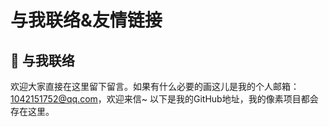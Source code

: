# 与我联络&友情链接

## <spark>💌 与我联络</spark>

欢迎大家直接在这里留下留言。如果有什么必要的画这儿是我的个人邮箱：1042151752@qq.com，欢迎来信~ 以下是我的GitHub地址，我的像素项目都会存在这里。

<!-- <Background-Netease>
  <FriendLink
    img="https://mgear-image.oss-cn-shanghai.aliyuncs.com/image/icons/netease.jpg"
    src="https://music.163.com/#/user/home?id=64236446"
    name="网易云音药"
    achieve="云音药有保留一些我的吉他翻弹音频，和旧战场信息 🥃"
    :nofollow="true"
    :hoverTrigger="true"
  />
</Background-Netease> -->
<!-- 
<Background-Douban>
  <FriendLink
    img="https://mgear-image.oss-cn-shanghai.aliyuncs.com/image/icons/douban.jpg"
    src="https://www.douban.com/people/lionad/"
    name="豆瓣"
    achieve="如果你也喜爱影音书籍的话，在豆瓣可以看到我的最新动态 📕"
    :nofollow="true"
    :hoverTrigger="true"
  />
</Background-Douban> -->

<FriendLink
  img="https://my-save-pic.oss-cn-hangzhou.aliyuncs.com/github.svg?Expires=1677828409&OSSAccessKeyId=TMP.3KfN9ZPqyF8Th6bw2KB1jtjvT416Nc7bDbUcErNaoBSsXYrVeyAuoZfAdvnYoKyJh7AZwTFKqm3AwSW5oDhYF7NgVDAaWq&Signature=igA586XlfNt7OGjZ%2F%2FPzlBQolUc%3D"
  src="https://github.com/xxxyouthxxx"
  name="GitHub"
  achieve="GitHub 会有像素世界全部相关项目源码 💻"
  :nofollow="true"
/>

